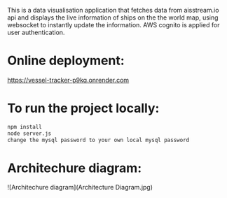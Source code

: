 This is a data visualisation application that fetches data from aisstream.io api and displays the live information of ships on the the world map, using websocket to instantly update the information. AWS cognito is applied for user authentication.

# Online deployment: 
https://vessel-tracker-p9kq.onrender.com

# To run the project locally:
```sh
npm install
node server.js
change the mysql password to your own local mysql password
```

# Architechure diagram:
![Architechure diagram](Architecture Diagram.jpg)
